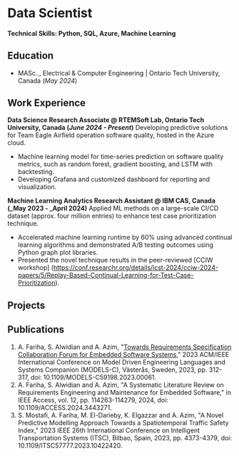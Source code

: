 # Data Scientist

#### Technical Skills: Python, SQL, Azure, Machine Learning

## Education						       		
- MASc.., Electrical & Computer Engineering	| Ontario Tech University, Canada (_May 2024_)	 			        		

## Work Experience
**Data Science Research Associate @ RTEMSoft Lab, Ontario Tech University, Canada (_June 2024 - Present_)**
Developing predictive solutions for Team Eagle Airfield operation software quality, hosted in the Azure cloud.
- Machine learning model for time-series prediction on software quality metrics, such as random forest, gradient boosting, and LSTM with backtesting.
-	Developing Grafana and customized dashboard for reporting and visualization.  

**Machine Learning Analytics Research Assistant @ IBM CAS, Canada (_May 2023 - _April 2024)**
Applied ML methods on a large-scale CI/CD dataset (approx. four million entries) to enhance test case prioritization technique. 
- Accelerated machine learning runtime by 60% using advanced continual learning algorithms and demonstrated A/B testing outcomes using Python graph plot libraries.
- Presented the novel technique results in the peer-reviewed [CCIW workshop] (https://conf.researchr.org/details/icst-2024/cciw-2024-papers/5/Replay-Based-Continual-Learning-for-Test-Case-Prioritization).

## Projects


## Publications
1. A. Fariha, S. Alwidian and A. Azim, "[Towards Requirements Specification Collaboration Forum for Embedded Software Systems](https://ieeexplore.ieee.org/abstract/document/10350761)," 2023 ACM/IEEE International Conference on Model Driven Engineering Languages and Systems Companion (MODELS-C), Västerås, Sweden, 2023, pp. 312-317, doi: 10.1109/MODELS-C59198.2023.00061.
2. A. Fariha, S. Alwidian and A. Azim, "A Systematic Literature Review on Requirements Engineering and Maintenance for Embedded Software," in IEEE Access, vol. 12, pp. 114263-114279, 2024, doi: 10.1109/ACCESS.2024.3443271.
3. S. Mostafi, A. Fariha, M. El-Darieby, K. Elgazzar and A. Azim, "A Novel Predictive Modelling Approach Towards a Spatiotemporal Traffic Safety Index," 2023 IEEE 26th International Conference on Intelligent Transportation Systems (ITSC), Bilbao, Spain, 2023, pp. 4373-4379, doi: 10.1109/ITSC57777.2023.10422420.
